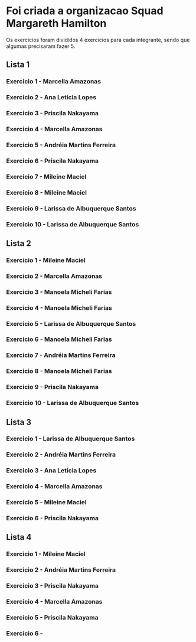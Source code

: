 # Foi criada a organizacao Squad Margareth Hamilton 
 Os exercicios foram divididos 4 exercicios para cada integrante, 
 sendo que algumas precisaram fazer 5.

## Lista 1
### Exercicio 1 - Marcella Amazonas
### Exercicio 2 - Ana Letícia Lopes
### Exercicio 3 - Priscila Nakayama
### Exercicio 4 - Marcella Amazonas
### Exercicio 5 - Andréia Martins Ferreira
### Exercicio 6 - Priscila Nakayama
### Exercicio 7 - Mileine Maciel
### Exercicio 8 - Mileine Maciel
### Exercicio 9 - Larissa de Albuquerque Santos
### Exercicio 10 - Larissa de Albuquerque Santos

## Lista 2
### Exercicio 1 - Mileine Maciel
### Exercicio 2 - Marcella Amazonas
### Exercicio 3 - Manoela Micheli Farias
### Exercicio 4 - Manoela Micheli Farias
### Exercicio 5 - Larissa de Albuquerque Santos
### Exercicio 6 - Manoela Micheli Farias
### Exercicio 7 - Andréia Martins Ferreira
### Exercicio 8 - Manoela Micheli Farias
### Exercicio 9 - Priscila Nakayama
### Exercicio 10 - Larissa de Albuquerque Santos

## Lista 3
### Exercicio 1 - Larissa de Albuquerque Santos
### Exercicio 2 - Andréia Martins Ferreira
### Exercicio 3 - Ana Letícia Lopes
### Exercicio 4 - Marcella Amazonas
### Exercicio 5 - Mileine Maciel
### Exercicio 6 - Priscila Nakayama


## Lista 4
### Exercicio 1 - Mileine Maciel
### Exercicio 2 - Andréia Martins Ferreira
### Exercicio 3 - Priscila Nakayama
### Exercicio 4 - Marcella Amazonas
### Exercicio 5 - Priscila Nakayama
### Exercicio 6 - 
